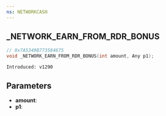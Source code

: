 ```yaml
---
ns: NETWORKCASH
---
```

## _NETWORK_EARN_FROM_RDR_BONUS

```c
// 0x7A5349B773584675
void _NETWORK_EARN_FROM_RDR_BONUS(int amount, Any p1);
```

```
Introduced: v1290
```

## Parameters
* **amount**:
* **p1**:


